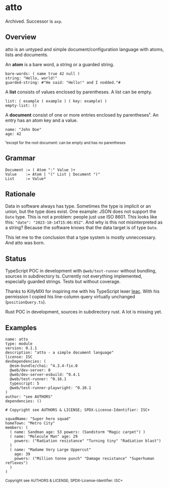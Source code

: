 # atto

Archived. Successor is `axp`.

## Overview

atto is an untyped and simple document/configuration language with atoms,
lists and documents.

An **atom** is a bare word, a string or a guarded string.

```
bare-words: ( name true 42 null )
string: "Hello, world!"
guarded-string: #"He said: "Hello!" and I nodded."#
```

A **list** consists of values enclosed by parentheses. A list can be empty.

```
list: ( example ( example ) ( key: example) )
empty-list: ()
```

A **document** consist of one or more entries enclosed by parentheses¹. An
entry has an atom key and a value.

```
name: "John Doe"
age: 42
```

<sub>¹except for the root document: can be empty and has no parentheses</sub>

## Grammar

```
Document := ( Atom ":" Value )+
Value    := Atom | "(" List | Document ")"
List     := Value*
```

## Rationale

Data in software always has type. Sometimes the type is implicit or an union,
but the type does exist. One example: JSON does not support the `Date` type.
This is not a problem: people just use ISO 8601. This looks like this:
`"date": "2023-10-14T15:06:05Z"`. And why is this not misinterpreted as a
string? Because the software knows that the data target is of type `Date`.

This let me to the conclusion that a type system is mostly unneccessary. And
atto was born.

## Status

TypeScript POC in development with `@web/test-runner` without bundling,
sources in subdirectory ts. Currently not everything implemented, especially
guarded strings. Tests but without coverage.

Thanks to KillyMXI for inspiring me with his TypeScript lexer
[leac](https://github.com/mxxii/leac/blob/main/docs/index.md). With his
permission I copied his line-column query virtually unchanged
(`positionQuery.ts`).

Rust POC in development, sources in subdirectory rust. A lot is missing yet.

## Examples

```
name: atto
type: module
version: 0.1.1
description: "atto - a simple document language"
license: ISC
devDependencies: (
  @esm-bundle/chai: ^4.3.4-fix.0
  @web/dev-server: 0
  @web/dev-server-esbuild: ^0.4.1
  @web/test-runner: ^0.16.1
  typescript: 5
  @web/test-runner-playwright: ^0.10.1
)
author: "see AUTHORS"
dependencies: ()

# Copyright see AUTHORS & LICENSE; SPDX-License-Identifier: ISC+
```

```
squadName: "Super hero squad"
homeTown: "Metro City"
members: (
  ( name: Sandman age: 53 powers: (Sandstorm "Magic carpet") )
  ( name: "Molecule Man" age: 29
    powers: ("Radiation resistance" "Turning tiny" "Radiation blast")
  )
  ( name: "Madame Very Large Uppercut"
    age: 39
    powers: ("Million tonne punch" "Damage resistance" "Superhuman reflexes")
  )
)
```

<sub>Copyright see AUTHORS & LICENSE; SPDX-License-Identifier: ISC+</sub>

